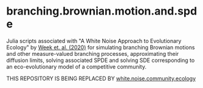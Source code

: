 # branching.brownian.motion.and.spde

Julia scripts associated with "A White Noise Approach to Evolutionary Ecology" by [Week et. al. (2020)](https://www.biorxiv.org/content/10.1101/2020.07.28.226001v1) for simulating branching Brownian motions and other measure-valued branching processes, approximating their diffusion limits, solving associated SPDE and solving SDE corresponding to an eco-evolutionary model of a competitive community. 

THIS REPOSITORY IS BEING REPLACED BY [white.noise.community.ecology](https://github.com/bobweek/white.noise.community.ecology)
